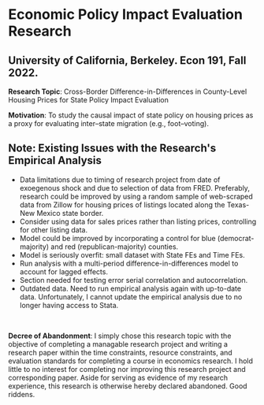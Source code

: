 # Economic Policy Impact Evaluation Research
## University of California, Berkeley. Econ 191, Fall 2022.

**Research Topic**: Cross-Border Difference-in-Differences in County-Level Housing Prices for State Policy Impact Evaluation <br>

**Motivation**: To study the causal impact of state policy on housing prices as a proxy for evaluating inter–state migration (e.g., foot–voting). <br>

## Note: Existing Issues with the Research's Empirical Analysis
* Data limitations due to timing of research project from date of exoegenous shock and due to selection of data from FRED. Preferably, research could be improved by using a random sample of web-scraped data from Zillow for housing prices of listings located along the Texas-New Mexico state border.
* Consider using data for sales prices rather than listing prices, controlling for other listing data.
* Model could be improved by incorporating a control for blue (democrat-majority) and red (republican-majority) counties.
* Model is seriously overfit: small dataset with State FEs and Time FEs.
* Run analysis with a multi-period difference-in-differences model to account for lagged effects.
* Section needed for testing error serial correlation and autocorrelation.
* Outdated data. Need to run empirical analysis again with up-to-date data. Unfortunately, I cannot update the empirical analysis due to no longer having access to Stata.

<br>

**Decree of Abandonment**: I simply chose this research topic with the objective of completing a managable research project and writing a research paper within the time constraints, resource constraints, and evaluation standards for completing a course in economics research. I hold little to no interest for completing nor improving this research project and corresponding paper. Aside for serving as evidence of my research experience, this research is otherwise hereby declared abandoned. Good riddens.
